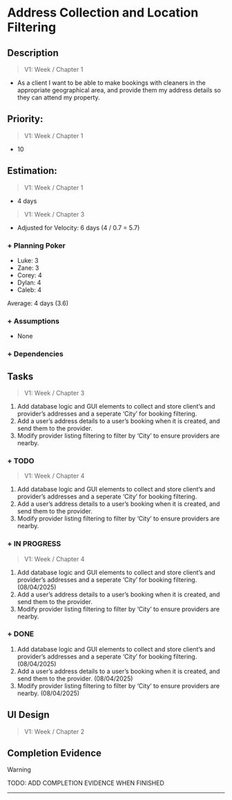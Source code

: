 # Address Collection and Location Filtering

## Description  

>   V1: Week / Chapter 1
- As a client I want to be able to make bookings with cleaners in the appropriate geographical area, and provide them my address details so they can attend my property. 

## Priority:  
>   V1: Week / Chapter 1 
- 10

## Estimation:  

>   V1: Week / Chapter 1
- 4 days

>   V1: Week / Chapter 3
- Adjusted for Velocity: 6 days (4 / 0.7 = 5.7)
  
### + Planning Poker  
  
- Luke: 3
- Zane: 3
- Corey: 4
- Dylan: 4
- Caleb: 4

Average: 4 days (3.6)

### + Assumptions  

- None

### + Dependencies



## Tasks  
>   V1: Week / Chapter 3
1. Add database logic and GUI elements to collect and store client’s and provider’s addresses and a seperate ‘City’ for booking filtering. 
2. Add a user’s address details to a user’s booking when it is created, and send them to the provider. 
3. Modify provider listing filtering to filter by ‘City’ to ensure providers are nearby. 

### + TODO
>   V1: Week / Chapter 4
1. Add database logic and GUI elements to collect and store client’s and provider’s addresses and a seperate ‘City’ for booking filtering.
2. Add a user’s address details to a user’s booking when it is created, and send them to the provider. 
3. Modify provider listing filtering to filter by ‘City’ to ensure providers are nearby. 
### + IN PROGRESS 
>   V1: Week / Chapter 4
1. Add database logic and GUI elements to collect and store client’s and provider’s addresses and a seperate ‘City’ for booking filtering. (08/04/2025)
2. Add a user’s address details to a user’s booking when it is created, and send them to the provider. 
3. Modify provider listing filtering to filter by ‘City’ to ensure providers are nearby. 
### + DONE
1. Add database logic and GUI elements to collect and store client’s and provider’s addresses and a seperate ‘City’ for booking filtering. (08/04/2025)
2. Add a user’s address details to a user’s booking when it is created, and send them to the provider. (08/04/2025)
3. Modify provider listing filtering to filter by ‘City’ to ensure providers are nearby. (08/04/2025)


## UI Design  
>   V1: Week / Chapter 2


## Completion Evidence 
> [!WARNING]
> TODO: ADD COMPLETION EVIDENCE WHEN FINISHED

---
